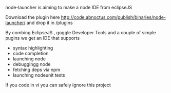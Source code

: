 node-launcher is aiming to make a node IDE from eclipseJS

Download the plugin here http://code.abnoctus.com/publish/binaries/node-launcher/ and drop it in /plugins

By combing EclipseJS , goggle Developer Tools and a couple of simple pugins we get an IDE that supports

* syntax highlighting 
* code completion
* launching node
* debuggingg node
* fetching deps via npm
* launching nodeunit tests

If you code in vi you can safely ignore this project



